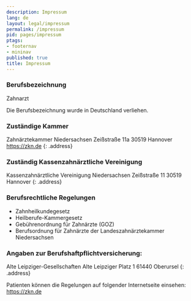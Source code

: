 ```yaml
---
description: Impressum
lang: de
layout: legal/impressum
permalink: /impressum
pid: pages/impressum
ptags:
- footernav
- mininav
published: true
title: Impressum
---
```


### Berufsbezeichnung

Zahnarzt

Die Berufsbezeichnung wurde in Deutschland verliehen.

### Zuständige Kammer 

Zahnärztekammer Niedersachsen
Zeißstraße 11a
30519 Hannover 
https://zkn.de
{: .address}


### Zuständig Kassenzahnärztliche Vereinigung

Kassenzahnärztliche Vereinigung Niedersachsen
Zeißstraße 11
30519 Hannover 
{: .address}

### Berufsrechtliche Regelungen

- Zahnheilkundegesetz
- Heilberufe-Kammergesetz
- Gebührenordnung für Zahnärzte (GOZ)
- Berufsordnung für Zahnärzte der Landeszahnärztekammer Niedersachsen

### Angaben zur Berufshaftpflichtversicherung:
    
Alte Leipziger-Gesellschaften
Alte Leipziger Platz 1
61440 Oberursel 
{: .address}

Patienten können die Regelungen auf folgender Internetseite einsehen:
https://zkn.de

